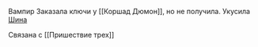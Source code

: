 Вампир
Заказала ключи у [[Коршад Дюмон]], но не получила.
Укусила [Шина](Шин) 

Связана с [[Пришествие трех]]
